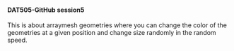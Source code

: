 #### DAT505-GitHub session5 ####

This is about arraymesh geometries where you can change the color of the geometries at a given position and change size randomly in the random speed.
